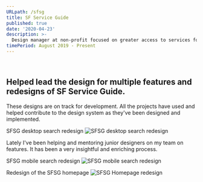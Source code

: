 ```yaml
---
URLpath: /sfsg
title: SF Service Guide
published: true
date: '2020-04-23'
description: >-
  Design manager at non-profit focused on greater access to services for those experiencing and at risk for homelessness. Lead design system and launched multiple features.
timePeriod: August 2019 - Present
---
```


<br>

## Helped lead the design for multiple features and redesigns of SF Service Guide.

These designs are on track for development. 
All the projects have used and helped contribute to the design system as they've been designed and implemented.

SFSG desktop search redesign
![SFSG desktop search redesign](/img/sfsg-search_desktop.png "SFSG desktop search redesign")

Lately I've been helping and mentoring junior designers on my team on features. It has been a very insightful and enriching process.

SFSG mobile search redesign
![SFSG mobile search redesign](/img/sfsg-search_mobile.png "SFSG mobile search redesign")

Redesign of the SFSG homepage
![SFSG Homepage redesign](/img/sfsg-homev2.png "SFSG Homepage redesign")